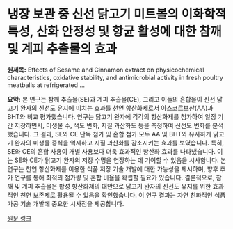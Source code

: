 # 냉장 보관 중 신선 닭고기 미트볼의 이화학적 특성, 산화 안정성 및 항균 활성에 대한 참깨 및 계피 추출물의 효과

**원제목:** Effects of Sesame and Cinnamon extract on physicochemical characteristics, oxidative stability, and antimicrobial activity in fresh poultry meatballs at refrigerated …

**요약:** 본 연구는 참깨 추출물(SE)과 계피 추출물(CE), 그리고 이들의 혼합물이 신선 닭고기 완자의 신선도 유지에 미치는 효과를 천연 항산화제로서 아스코르브산(AA)과 BHT와 비교 평가했습니다.  연구는 닭고기 완자에 각각의 항산화제를 첨가하여 일정 기간 저장하면서,  미생물 수, 색도 변화, 지질 과산화도 등을 측정하여 신선도 변화를 분석했습니다.  그 결과, SE와 CE 단독 첨가 및 혼합 첨가 모두  AA 및 BHT와 유사하게 닭고기 완자의 미생물 증식을 억제하고 지질 과산화를 감소시키는 효과를 보였습니다. 특히, SE와 CE의 혼합 사용이 개별 사용보다 더욱 효과적인 항산화 효과를 나타냈습니다.  이는 SE와 CE가 닭고기 완자의 저장 수명을 연장하는 데 기여할 수 있음을 시사합니다.  본 연구는 천연 항산화제를 이용한 식품 저장 기술 개발에 대한 가능성을 제시하며, 향후 추가 연구를 통해 최적의 첨가량 및 혼합 비율을 확립할 필요가 있습니다.  결론적으로, 참깨 및 계피 추출물은 합성 항산화제의 대안으로 닭고기 완자의 신선도 유지를 위한 효과적인 천연 보존제로 활용될 수 있음을 확인했습니다.  이 연구 결과는 자연 친화적인 식품 가공 기술 개발에 중요한 시사점을 제공합니다.

[원문 링크](https://www.sciencedirect.com/science/article/pii/S0032579125008144)
